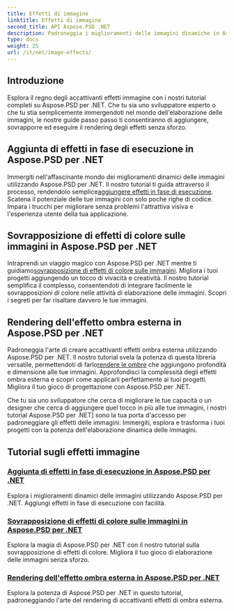 ```yaml
---
title: Effetti di immagine
linktitle: Effetti di immagine
second_title: API Aspose.PSD .NET
description: Padroneggia i miglioramenti delle immagini dinamiche in Aspose.PSD per .NET. Migliora la tua elaborazione delle immagini con tutorial sull'aggiunta, la sovrapposizione e il rendering di effetti sorprendenti in fase di runtime.
type: docs
weight: 25
url: /it/net/image-effects/
---
```


## Introduzione

Esplora il regno degli accattivanti effetti immagine con i nostri tutorial completi su Aspose.PSD per .NET. Che tu sia uno sviluppatore esperto o che tu stia semplicemente immergendoti nel mondo dell'elaborazione delle immagini, le nostre guide passo passo ti consentiranno di aggiungere, sovrapporre ed eseguire il rendering degli effetti senza sforzo.

## Aggiunta di effetti in fase di esecuzione in Aspose.PSD per .NET

 Immergiti nell'affascinante mondo dei miglioramenti dinamici delle immagini utilizzando Aspose.PSD per .NET. Il nostro tutorial ti guida attraverso il processo, rendendolo semplice[aggiungere effetti in fase di esecuzione](./add-effect-runtime/). Scatena il potenziale delle tue immagini con solo poche righe di codice. Impara i trucchi per migliorare senza problemi l'attrattiva visiva e l'esperienza utente della tua applicazione.

## Sovrapposizione di effetti di colore sulle immagini in Aspose.PSD per .NET

Intraprendi un viaggio magico con Aspose.PSD per .NET mentre ti guidiamo[sovrapposizione di effetti di colore sulle immagini](./overlay-color-effect/). Migliora i tuoi progetti aggiungendo un tocco di vivacità e creatività. Il nostro tutorial semplifica il complesso, consentendoti di integrare facilmente le sovrapposizioni di colore nelle attività di elaborazione delle immagini. Scopri i segreti per far risaltare davvero le tue immagini.

## Rendering dell'effetto ombra esterna in Aspose.PSD per .NET

 Padroneggia l'arte di creare accattivanti effetti ombra esterna utilizzando Aspose.PSD per .NET. Il nostro tutorial svela la potenza di questa libreria versatile, permettendoti di farlo[rendere le ombre](./render-drop-shadow/) che aggiungono profondità e dimensione alle tue immagini. Approfondisci la complessità degli effetti ombra esterna e scopri come applicarli perfettamente ai tuoi progetti. Migliora il tuo gioco di progettazione con Aspose.PSD per .NET.

Che tu sia uno sviluppatore che cerca di migliorare le tue capacità o un designer che cerca di aggiungere quel tocco in più alle tue immagini, i nostri tutorial Aspose.PSD per .NET] sono la tua porta d'accesso per padroneggiare gli effetti delle immagini. Immergiti, esplora e trasforma i tuoi progetti con la potenza dell'elaborazione dinamica delle immagini.


## Tutorial sugli effetti immagine
### [Aggiunta di effetti in fase di esecuzione in Aspose.PSD per .NET](./add-effect-runtime/)
Esplora i miglioramenti dinamici delle immagini utilizzando Aspose.PSD per .NET. Aggiungi effetti in fase di esecuzione con facilità.
### [Sovrapposizione di effetti di colore sulle immagini in Aspose.PSD per .NET](./overlay-color-effect/)
Esplora la magia di Aspose.PSD per .NET con il nostro tutorial sulla sovrapposizione di effetti di colore. Migliora il tuo gioco di elaborazione delle immagini senza sforzo.
### [Rendering dell'effetto ombra esterna in Aspose.PSD per .NET](./render-drop-shadow/)
Esplora la potenza di Aspose.PSD per .NET in questo tutorial, padroneggiando l'arte del rendering di accattivanti effetti di ombra esterna.